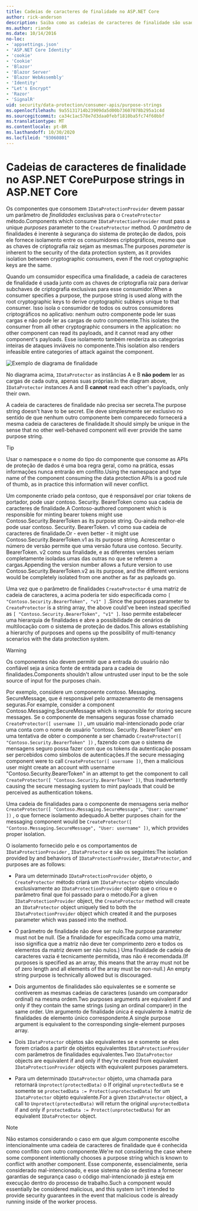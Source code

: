 ```yaml
---
title: Cadeias de caracteres de finalidade no ASP.NET Core
author: rick-anderson
description: Saiba como as cadeias de caracteres de finalidade são usadas no ASP.NET Core APIs de proteção de dados.
ms.author: riande
ms.date: 10/14/2016
no-loc:
- 'appsettings.json'
- 'ASP.NET Core Identity'
- 'cookie'
- 'Cookie'
- 'Blazor'
- 'Blazor Server'
- 'Blazor WebAssembly'
- 'Identity'
- "Let's Encrypt"
- 'Razor'
- 'SignalR'
uid: security/data-protection/consumer-apis/purpose-strings
ms.openlocfilehash: 9a55131714b23909da5d00b73607078b295a1c4d
ms.sourcegitcommit: ca34c1ac578e7d3daa0febf1810ba5fc74f60bbf
ms.translationtype: MT
ms.contentlocale: pt-BR
ms.lasthandoff: 10/30/2020
ms.locfileid: "93060801"
---
```

# <a name="purpose-strings-in-aspnet-core"></a><span data-ttu-id="7f81d-103">Cadeias de caracteres de finalidade no ASP.NET Core</span><span class="sxs-lookup"><span data-stu-id="7f81d-103">Purpose strings in ASP.NET Core</span></span>

<a name="data-protection-consumer-apis-purposes"></a>

<span data-ttu-id="7f81d-104">Os componentes que consomem `IDataProtectionProvider` devem passar um parâmetro de *finalidades* exclusivas para o `CreateProtector` método.</span><span class="sxs-lookup"><span data-stu-id="7f81d-104">Components which consume `IDataProtectionProvider` must pass a unique *purposes* parameter to the `CreateProtector` method.</span></span> <span data-ttu-id="7f81d-105">O *parâmetro* de finalidades é inerente à segurança do sistema de proteção de dados, pois ele fornece isolamento entre os consumidores criptográficos, mesmo que as chaves de criptografia raiz sejam as mesmas.</span><span class="sxs-lookup"><span data-stu-id="7f81d-105">The purposes *parameter* is inherent to the security of the data protection system, as it provides isolation between cryptographic consumers, even if the root cryptographic keys are the same.</span></span>

<span data-ttu-id="7f81d-106">Quando um consumidor especifica uma finalidade, a cadeia de caracteres de finalidade é usada junto com as chaves de criptografia raiz para derivar subchaves de criptografia exclusivas para esse consumidor.</span><span class="sxs-lookup"><span data-stu-id="7f81d-106">When a consumer specifies a purpose, the purpose string is used along with the root cryptographic keys to derive cryptographic subkeys unique to that consumer.</span></span> <span data-ttu-id="7f81d-107">Isso isola o consumidor de todos os outros consumidores criptográficos no aplicativo: nenhum outro componente pode ler suas cargas e não pode ler as cargas de outro componente.</span><span class="sxs-lookup"><span data-stu-id="7f81d-107">This isolates the consumer from all other cryptographic consumers in the application: no other component can read its payloads, and it cannot read any other component's payloads.</span></span> <span data-ttu-id="7f81d-108">Esse isolamento também renderiza as categorias inteiras de ataques inviáveis no componente.</span><span class="sxs-lookup"><span data-stu-id="7f81d-108">This isolation also renders infeasible entire categories of attack against the component.</span></span>

![Exemplo de diagrama de finalidade](purpose-strings/_static/purposes.png)

<span data-ttu-id="7f81d-110">No diagrama acima, `IDataProtector` as instâncias A e B **não podem** ler as cargas de cada outra, apenas suas próprias.</span><span class="sxs-lookup"><span data-stu-id="7f81d-110">In the diagram above, `IDataProtector` instances A and B **cannot** read each other's payloads, only their own.</span></span>

<span data-ttu-id="7f81d-111">A cadeia de caracteres de finalidade não precisa ser secreta.</span><span class="sxs-lookup"><span data-stu-id="7f81d-111">The purpose string doesn't have to be secret.</span></span> <span data-ttu-id="7f81d-112">Ele deve simplesmente ser exclusivo no sentido de que nenhum outro componente bem comparecedo fornecerá a mesma cadeia de caracteres de finalidade.</span><span class="sxs-lookup"><span data-stu-id="7f81d-112">It should simply be unique in the sense that no other well-behaved component will ever provide the same purpose string.</span></span>

>[!TIP]
> <span data-ttu-id="7f81d-113">Usar o namespace e o nome do tipo do componente que consome as APIs de proteção de dados é uma boa regra geral, como na prática, essas informações nunca entrarão em conflito.</span><span class="sxs-lookup"><span data-stu-id="7f81d-113">Using the namespace and type name of the component consuming the data protection APIs is a good rule of thumb, as in practice this information will never conflict.</span></span>
>
><span data-ttu-id="7f81d-114">Um componente criado pela contoso, que é responsável por criar tokens de portador, pode usar contoso. Security. BearerToken como sua cadeia de caracteres de finalidade.</span><span class="sxs-lookup"><span data-stu-id="7f81d-114">A Contoso-authored component which is responsible for minting bearer tokens might use Contoso.Security.BearerToken as its purpose string.</span></span> <span data-ttu-id="7f81d-115">Ou-ainda melhor-ele pode usar contoso. Security. BearerToken. v1 como sua cadeia de caracteres de finalidade.</span><span class="sxs-lookup"><span data-stu-id="7f81d-115">Or - even better - it might use Contoso.Security.BearerToken.v1 as its purpose string.</span></span> <span data-ttu-id="7f81d-116">Acrescentar o número de versão permite que uma versão futura use contoso. Security. BearerToken. v2 como sua finalidade, e as diferentes versões seriam completamente isoladas umas das outras no que se referem a cargas.</span><span class="sxs-lookup"><span data-stu-id="7f81d-116">Appending the version number allows a future version to use Contoso.Security.BearerToken.v2 as its purpose, and the different versions would be completely isolated from one another as far as payloads go.</span></span>

<span data-ttu-id="7f81d-117">Uma vez que o parâmetro de finalidades `CreateProtector` é uma matriz de cadeia de caracteres, a acima poderia ter sido especificada como `[ "Contoso.Security.BearerToken", "v1" ]` .</span><span class="sxs-lookup"><span data-stu-id="7f81d-117">Since the purposes parameter to `CreateProtector` is a string array, the above could've been instead specified as `[ "Contoso.Security.BearerToken", "v1" ]`.</span></span> <span data-ttu-id="7f81d-118">Isso permite estabelecer uma hierarquia de finalidades e abre a possibilidade de cenários de multilocação com o sistema de proteção de dados.</span><span class="sxs-lookup"><span data-stu-id="7f81d-118">This allows establishing a hierarchy of purposes and opens up the possibility of multi-tenancy scenarios with the data protection system.</span></span>

<a name="data-protection-contoso-purpose"></a>

>[!WARNING]
> <span data-ttu-id="7f81d-119">Os componentes não devem permitir que a entrada do usuário não confiável seja a única fonte de entrada para a cadeia de finalidades.</span><span class="sxs-lookup"><span data-stu-id="7f81d-119">Components shouldn't allow untrusted user input to be the sole source of input for the purposes chain.</span></span>
>
><span data-ttu-id="7f81d-120">Por exemplo, considere um componente contoso. Messaging. SecureMessage, que é responsável pelo armazenamento de mensagens seguras.</span><span class="sxs-lookup"><span data-stu-id="7f81d-120">For example, consider a component Contoso.Messaging.SecureMessage which is responsible for storing secure messages.</span></span> <span data-ttu-id="7f81d-121">Se o componente de mensagens seguras fosse chamado `CreateProtector([ username ])` , um usuário mal-intencionado pode criar uma conta com o nome de usuário "contoso. Security. BearerToken" em uma tentativa de obter o componente a ser chamado `CreateProtector([ "Contoso.Security.BearerToken" ])` , fazendo com que o sistema de mensagens seguro possa fazer com que os tokens da autenticação possam ser percebidos como símbolos de autenticações.</span><span class="sxs-lookup"><span data-stu-id="7f81d-121">If the secure messaging component were to call `CreateProtector([ username ])`, then a malicious user might create an account with username "Contoso.Security.BearerToken" in an attempt to get the component to call `CreateProtector([ "Contoso.Security.BearerToken" ])`, thus inadvertently causing the secure messaging system to mint payloads that could be perceived as authentication tokens.</span></span>
>
><span data-ttu-id="7f81d-122">Uma cadeia de finalidades para o componente de mensagens seria melhor `CreateProtector([ "Contoso.Messaging.SecureMessage", "User: username" ])` , o que fornece isolamento adequado.</span><span class="sxs-lookup"><span data-stu-id="7f81d-122">A better purposes chain for the messaging component would be `CreateProtector([ "Contoso.Messaging.SecureMessage", "User: username" ])`, which provides proper isolation.</span></span>

<span data-ttu-id="7f81d-123">O isolamento fornecido pelo e os comportamentos de `IDataProtectionProvider` , `IDataProtector` e são os seguintes:</span><span class="sxs-lookup"><span data-stu-id="7f81d-123">The isolation provided by and behaviors of `IDataProtectionProvider`, `IDataProtector`, and purposes are as follows:</span></span>

* <span data-ttu-id="7f81d-124">Para um determinado `IDataProtectionProvider` objeto, o `CreateProtector` método criará um `IDataProtector` objeto vinculado exclusivamente ao `IDataProtectionProvider` objeto que o criou e o parâmetro final que foi passado para o método.</span><span class="sxs-lookup"><span data-stu-id="7f81d-124">For a given `IDataProtectionProvider` object, the `CreateProtector` method will create an `IDataProtector` object uniquely tied to both the `IDataProtectionProvider` object which created it and the purposes parameter which was passed into the method.</span></span>

* <span data-ttu-id="7f81d-125">O parâmetro de finalidade não deve ser nulo.</span><span class="sxs-lookup"><span data-stu-id="7f81d-125">The purpose parameter must not be null.</span></span> <span data-ttu-id="7f81d-126">(Se a finalidade for especificada como uma matriz, isso significa que a matriz não deve ter comprimento zero e todos os elementos da matriz devem ser não nulos.) Uma finalidade de cadeia de caracteres vazia é tecnicamente permitida, mas não é recomendada.</span><span class="sxs-lookup"><span data-stu-id="7f81d-126">(If purposes is specified as an array, this means that the array must not be of zero length and all elements of the array must be non-null.) An empty string purpose is technically allowed but is discouraged.</span></span>

* <span data-ttu-id="7f81d-127">Dois argumentos de finalidades são equivalentes se e somente se contiverem as mesmas cadeias de caracteres (usando um comparador ordinal) na mesma ordem.</span><span class="sxs-lookup"><span data-stu-id="7f81d-127">Two purposes arguments are equivalent if and only if they contain the same strings (using an ordinal comparer) in the same order.</span></span> <span data-ttu-id="7f81d-128">Um argumento de finalidade única é equivalente à matriz de finalidades de elemento único correspondente.</span><span class="sxs-lookup"><span data-stu-id="7f81d-128">A single purpose argument is equivalent to the corresponding single-element purposes array.</span></span>

* <span data-ttu-id="7f81d-129">Dois `IDataProtector` objetos são equivalentes se e somente se eles forem criados a partir de objetos equivalentes `IDataProtectionProvider` com parâmetros de finalidades equivalentes.</span><span class="sxs-lookup"><span data-stu-id="7f81d-129">Two `IDataProtector` objects are equivalent if and only if they're created from equivalent `IDataProtectionProvider` objects with equivalent purposes parameters.</span></span>

* <span data-ttu-id="7f81d-130">Para um determinado `IDataProtector` objeto, uma chamada para retornará `Unprotect(protectedData)` o If original `unprotectedData` se e somente se `protectedData := Protect(unprotectedData)` for um `IDataProtector` objeto equivalente.</span><span class="sxs-lookup"><span data-stu-id="7f81d-130">For a given `IDataProtector` object, a call to `Unprotect(protectedData)` will return the original `unprotectedData` if and only if `protectedData := Protect(unprotectedData)` for an equivalent `IDataProtector` object.</span></span>

> [!NOTE]
> <span data-ttu-id="7f81d-131">Não estamos considerando o caso em que algum componente escolhe intencionalmente uma cadeia de caracteres de finalidade que é conhecida como conflito com outro componente.</span><span class="sxs-lookup"><span data-stu-id="7f81d-131">We're not considering the case where some component intentionally chooses a purpose string which is known to conflict with another component.</span></span> <span data-ttu-id="7f81d-132">Esse componente, essencialmente, seria considerado mal-intencionado, e esse sistema não se destina a fornecer garantias de segurança caso o código mal-intencionado já esteja em execução dentro do processo de trabalho.</span><span class="sxs-lookup"><span data-stu-id="7f81d-132">Such a component would essentially be considered malicious, and this system isn't intended to provide security guarantees in the event that malicious code is already running inside of the worker process.</span></span>
